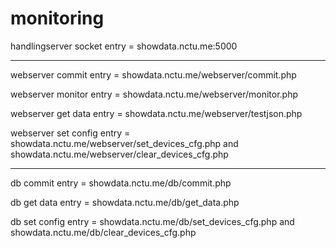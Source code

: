 # monitoring

handlingserver socket entry = showdata.nctu.me:5000

-------------------------------------------------------------
webserver commit entry = showdata.nctu.me/webserver/commit.php

webserver monitor entry = showdata.nctu.me/webserver/monitor.php

webserver get data entry = showdata.nctu.me/webserver/testjson.php

webserver set config entry = showdata.nctu.me/webserver/set_devices_cfg.php and showdata.nctu.me/webserver/clear_devices_cfg.php

-------------------------------------------------------------

db commit entry = showdata.nctu.me/db/commit.php

db get data entry = showdata.nctu.me/db/get_data.php

db set config entry = showdata.nctu.me/db/set_devices_cfg.php and showdata.nctu.me/db/clear_devices_cfg.php
